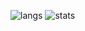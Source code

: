 ![langs](https://github-readme-stats.vercel.app/api/top-langs/?username=cyivor&layout=donut-vertical&theme=dracula) ![stats](https://github-readme-stats.vercel.app/api?username=cyivor&show_icons=true&theme=dracula)
